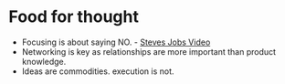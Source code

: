 # Food for thought

* Focusing is about saying NO. - [Steves Jobs Video](https://youtu.be/H8eP99neOVs)
* &#x20;Networking is key as relationships are more important than product knowledge.
* Ideas are commodities. execution is not.
